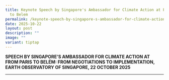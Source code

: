 ```yaml
---
title: Keynote Speech by Singapore's Ambassador for Climate Action at From Paris
  to Belem
permalink: /keynote-speech-by-singapore-s-ambassador-for-climate-action-at-from-paris-to-belem/
date: 2025-10-22
layout: post
description: ""
image: ""
variant: tiptap
---
```

<p><strong>SPEECH BY SINGAPORE’S AMBASSADOR FOR CLIMATE ACTION AT FROM PARIS TO BELÉM: FROM NEGOTIATIONS TO IMPLEMENTATION, EARTH OBSERVATORY OF SINGAPORE, 22 OCTOBER 2025</strong>
</p>
<hr>
<p></p>